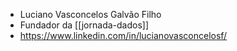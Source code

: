 - Luciano Vasconcelos Galvão Filho
- Fundador da [[jornada-dados]]
- https://www.linkedin.com/in/lucianovasconcelosf/
